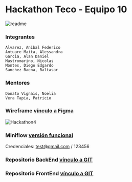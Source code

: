 # Hackathon Teco - Equipo 10
![readme](https://user-images.githubusercontent.com/90204740/159008200-a5185f72-bef5-4ee7-8c54-397ef932114b.png)

### Integrantes
```
Alvarez, Anibal Federico
Antuare Maita, Alessandra
Garcia, Alan Daniel
Mastromarino, Nicolas
Montes, Diego Edgardo
Sanchez Baena, Baltasar
```
### Mentores
```
Donato Vignais, Noelia
Vera Tapia, Patricio
```

### Wireframe [vínculo a Figma](https://www.figma.com/file/a9jbJHpOd56FgiNdlGUNHu/Wireframe-Hackaton-Team-10?node-id=133%3A671)

![Hackathon4](https://user-images.githubusercontent.com/90204740/159029416-c25c53a0-e6ab-4670-8b18-07321e14ed7b.png)

### Miniflow [versión funcional](https://hackaton-teco-g10-client.vercel.app/) 

Credenciales: test@gmail.com / 123456

### Repositorio BackEnd  [vínculo a GIT](https://github.com/BaltasarSanchez/miniflow2022)
### Repositorio FrontEnd  [vínculo a GIT](https://github.com/Melt04/Hackaton-Teco-G10-client)


